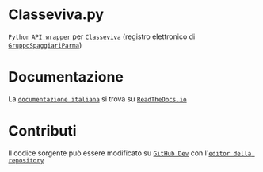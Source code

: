 # Classeviva.py
[`Python`](https://python.org) [`API wrapper`](https://rapidapi.com/blog/api-glossary/api-wrapper/) per [`Classeviva`](https://web.spaggiari.eu/) (registro elettronico di [`GruppoSpaggiariParma`](https://web.spaggiari.eu/www/app/default/index.php))

# Documentazione
La [`documentazione italiana`](https://readthedocs.org/projects/classeviva/) si trova su [`ReadTheDocs.io`](https://readthedocs.org)

# Contributi
Il codice sorgente può essere modificato su [`GitHub Dev`](https://github.dev) con l'[`editor della repository`](https://github.dev/Lioydiano/Classeviva)
